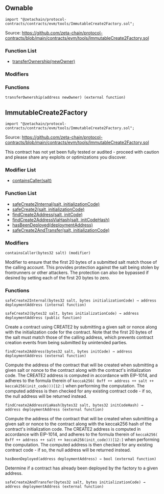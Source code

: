 ## Ownable

```solidity
import "@zetachain/protocol-contracts/contracts/evm/tools/ImmutableCreate2Factory.sol";
```

Source: https://github.com/zeta-chain/protocol-contracts/blob/main/contracts/evm/tools/ImmutableCreate2Factory.sol

### Function List

* [transferOwnership(newOwner)](#Ownable-transferOwnership-address-)

### Modifiers

### Functions

```
transferOwnership(address newOwner) (external function)
```

<a name="Ownable-transferOwnership-address-"></a>

## ImmutableCreate2Factory

```solidity
import "@zetachain/protocol-contracts/contracts/evm/tools/ImmutableCreate2Factory.sol";
```

Source: https://github.com/zeta-chain/protocol-contracts/blob/main/contracts/evm/tools/ImmutableCreate2Factory.sol

This contract has not yet been fully tested or audited - proceed with
caution and please share any exploits or optimizations you discover.

### Modifier List

* [containsCaller(salt)](#ImmutableCreate2Factory-containsCaller-bytes32-)

### Function List

* [safeCreate2Internal(salt, initializationCode)](#ImmutableCreate2Factory-safeCreate2Internal-bytes32-bytes-)
* [safeCreate2(salt, initializationCode)](#ImmutableCreate2Factory-safeCreate2-bytes32-bytes-)
* [findCreate2Address(salt, initCode)](#ImmutableCreate2Factory-findCreate2Address-bytes32-bytes-)
* [findCreate2AddressViaHash(salt, initCodeHash)](#ImmutableCreate2Factory-findCreate2AddressViaHash-bytes32-bytes32-)
* [hasBeenDeployed(deploymentAddress)](#ImmutableCreate2Factory-hasBeenDeployed-address-)
* [safeCreate2AndTransfer(salt, initializationCode)](#ImmutableCreate2Factory-safeCreate2AndTransfer-bytes32-bytes-)

### Modifiers

```
containsCaller(bytes32 salt) (modifier)
```

<a name="ImmutableCreate2Factory-containsCaller-bytes32-"></a>

Modifier to ensure that the first 20 bytes of a submitted salt match
those of the calling account. This provides protection against the salt
being stolen by frontrunners or other attackers. The protection can also be
bypassed if desired by setting each of the first 20 bytes to zero.

### Functions

```
safeCreate2Internal(bytes32 salt, bytes initializationCode) → address deploymentAddress (internal function)
```

<a name="ImmutableCreate2Factory-safeCreate2Internal-bytes32-bytes-"></a>

```
safeCreate2(bytes32 salt, bytes initializationCode) → address deploymentAddress (public function)
```

<a name="ImmutableCreate2Factory-safeCreate2-bytes32-bytes-"></a>

Create a contract using CREATE2 by submitting a given salt or nonce
along with the initialization code for the contract. Note that the first 20
bytes of the salt must match those of the calling address, which prevents
contract creation events from being submitted by unintended parties.

```
findCreate2Address(bytes32 salt, bytes initCode) → address deploymentAddress (external function)
```

<a name="ImmutableCreate2Factory-findCreate2Address-bytes32-bytes-"></a>

Compute the address of the contract that will be created when
submitting a given salt or nonce to the contract along with the contract's
initialization code. The CREATE2 address is computed in accordance with
EIP-1014, and adheres to the formula therein of
`keccak256( 0xff ++ address ++ salt ++ keccak256(init_code)))[12:]` when
performing the computation. The computed address is then checked for any
existing contract code - if so, the null address will be returned instead.

```
findCreate2AddressViaHash(bytes32 salt, bytes32 initCodeHash) → address deploymentAddress (external function)
```

<a name="ImmutableCreate2Factory-findCreate2AddressViaHash-bytes32-bytes32-"></a>

Compute the address of the contract that will be created when
submitting a given salt or nonce to the contract along with the keccak256
hash of the contract's initialization code. The CREATE2 address is computed
in accordance with EIP-1014, and adheres to the formula therein of
`keccak256( 0xff ++ address ++ salt ++ keccak256(init_code)))[12:]` when
performing the computation. The computed address is then checked for any
existing contract code - if so, the null address will be returned instead.

```
hasBeenDeployed(address deploymentAddress) → bool (external function)
```

<a name="ImmutableCreate2Factory-hasBeenDeployed-address-"></a>

Determine if a contract has already been deployed by the factory to a
given address.

```
safeCreate2AndTransfer(bytes32 salt, bytes initializationCode) → address deploymentAddress (external function)
```

<a name="ImmutableCreate2Factory-safeCreate2AndTransfer-bytes32-bytes-"></a>

